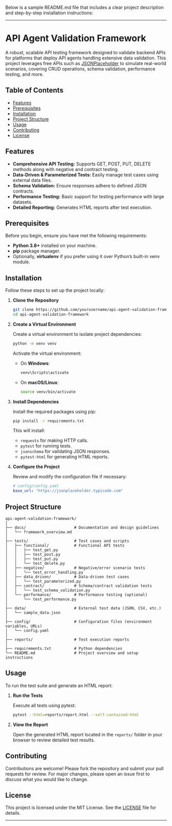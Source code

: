 Below is a sample README.md file that includes a clear project description and step-by-step installation instructions:

---

# API Agent Validation Framework

A robust, scalable API testing framework designed to validate backend APIs for platforms that deploy API agents handling extensive data validation. This project leverages free APIs such as [JSONPlaceholder](https://jsonplaceholder.typicode.com/) to simulate real-world scenarios, covering CRUD operations, schema validation, performance testing, and more.

## Table of Contents

- [Features](#features)
- [Prerequisites](#prerequisites)
- [Installation](#installation)
- [Project Structure](#project-structure)
- [Usage](#usage)
- [Contributing](#contributing)
- [License](#license)

## Features

- **Comprehensive API Testing:** Supports GET, POST, PUT, DELETE methods along with negative and contract testing.
- **Data-Driven & Parameterized Tests:** Easily manage test cases using external data files.
- **Schema Validation:** Ensure responses adhere to defined JSON contracts.
- **Performance Testing:** Basic support for testing performance with large datasets.
- **Detailed Reporting:** Generates HTML reports after test execution.

## Prerequisites

Before you begin, ensure you have met the following requirements:

- **Python 3.8+** installed on your machine.
- **pip** package manager.
- Optionally, **virtualenv** if you prefer using it over Python’s built-in venv module.

## Installation

Follow these steps to set up the project locally:

1. **Clone the Repository**

   ```bash
   git clone https://github.com/yourusername/api-agent-validation-framework.git
   cd api-agent-validation-framework
   ```

2. **Create a Virtual Environment**

   Create a virtual environment to isolate project dependencies:

   ```bash
   python -m venv venv
   ```

   Activate the virtual environment:

   - On **Windows**:
     ```bash
     venv\Scripts\activate
     ```
   - On **macOS/Linux**:
     ```bash
     source venv/bin/activate
     ```

3. **Install Dependencies**

   Install the required packages using pip:

   ```bash
   pip install -r requirements.txt
   ```

   This will install:
   - `requests` for making HTTP calls.
   - `pytest` for running tests.
   - `jsonschema` for validating JSON responses.
   - `pytest-html` for generating HTML reports.

4. **Configure the Project**

   Review and modify the configuration file if necessary:

   ```yaml
   # config/config.yaml
   base_url: "https://jsonplaceholder.typicode.com"
   ```

## Project Structure

```
api-agent-validation-framework/
│
├── docs/                     # Documentation and design guidelines
│   └── framework_overview.md
│
├── tests/                    # Test cases and scripts
│   ├── functional/           # Functional API tests
│   │   ├── test_get.py
│   │   ├── test_post.py
│   │   ├── test_put.py
│   │   └── test_delete.py
│   ├── negative/             # Negative/error scenario tests
│   │   └── test_error_handling.py
│   ├── data_driven/          # Data-driven test cases
│   │   └── test_parameterized.py
│   ├── contract/             # Schema/contract validation tests
│   │   └── test_schema_validation.py
│   └── performance/          # Performance testing (optional)
│       └── test_performance.py
│
├── data/                     # External test data (JSON, CSV, etc.)
│   └── sample_data.json
│
├── config/                   # Configuration files (environment variables, URLs)
│   └── config.yaml
│
├── reports/                  # Test execution reports
│
├── requirements.txt          # Python dependencies
└── README.md                 # Project overview and setup instructions
```

## Usage

To run the test suite and generate an HTML report:

1. **Run the Tests**

   Execute all tests using pytest:

   ```bash
   pytest --html=reports/report.html --self-contained-html
   ```

2. **View the Report**

   Open the generated HTML report located in the `reports/` folder in your browser to review detailed test results.

## Contributing

Contributions are welcome! Please fork the repository and submit your pull requests for review. For major changes, please open an issue first to discuss what you would like to change.

## License

This project is licensed under the MIT License. See the [LICENSE](LICENSE) file for details.

---
